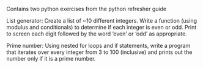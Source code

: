 Contains two python exercises from the python refresher guide


List generator: Create a list of ~10 different integers. Write a function (using modulus and conditionals) to determine if each integer is even or odd. Print to screen each digit followed by the word ‘even’ or ‘odd’ as appropriate.

Prime number: Using nested for loops and if statements, write a program that iterates over every integer from 3 to 100 (inclusive) and prints out the number only if it is a prime number.